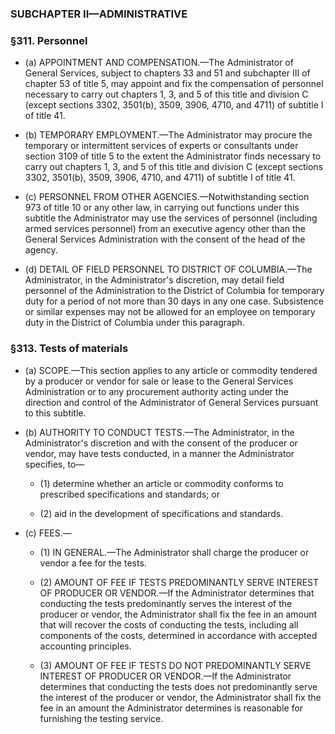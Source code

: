 ### SUBCHAPTER II—ADMINISTRATIVE

### §311. Personnel
* (a) APPOINTMENT AND COMPENSATION.—The Administrator of General Services, subject to chapters 33 and 51 and subchapter III of chapter 53 of title 5, may appoint and fix the compensation of personnel necessary to carry out chapters 1, 3, and 5 of this title and division C (except sections 3302, 3501(b), 3509, 3906, 4710, and 4711) of subtitle I of title 41.

* (b) TEMPORARY EMPLOYMENT.—The Administrator may procure the temporary or intermittent services of experts or consultants under section 3109 of title 5 to the extent the Administrator finds necessary to carry out chapters 1, 3, and 5 of this title and division C (except sections 3302, 3501(b), 3509, 3906, 4710, and 4711) of subtitle I of title 41.

* (c) PERSONNEL FROM OTHER AGENCIES.—Notwithstanding section 973 of title 10 or any other law, in carrying out functions under this subtitle the Administrator may use the services of personnel (including armed services personnel) from an executive agency other than the General Services Administration with the consent of the head of the agency.

* (d) DETAIL OF FIELD PERSONNEL TO DISTRICT OF COLUMBIA.—The Administrator, in the Administrator's discretion, may detail field personnel of the Administration to the District of Columbia for temporary duty for a period of not more than 30 days in any one case. Subsistence or similar expenses may not be allowed for an employee on temporary duty in the District of Columbia under this paragraph.

### §313. Tests of materials
* (a) SCOPE.—This section applies to any article or commodity tendered by a producer or vendor for sale or lease to the General Services Administration or to any procurement authority acting under the direction and control of the Administrator of General Services pursuant to this subtitle.

* (b) AUTHORITY TO CONDUCT TESTS.—The Administrator, in the Administrator's discretion and with the consent of the producer or vendor, may have tests conducted, in a manner the Administrator specifies, to—

  * (1) determine whether an article or commodity conforms to prescribed specifications and standards; or

  * (2) aid in the development of specifications and standards.


* (c) FEES.—

  * (1) IN GENERAL.—The Administrator shall charge the producer or vendor a fee for the tests.

  * (2) AMOUNT OF FEE IF TESTS PREDOMINANTLY SERVE INTEREST OF PRODUCER OR VENDOR.—If the Administrator determines that conducting the tests predominantly serves the interest of the producer or vendor, the Administrator shall fix the fee in an amount that will recover the costs of conducting the tests, including all components of the costs, determined in accordance with accepted accounting principles.

  * (3) AMOUNT OF FEE IF TESTS DO NOT PREDOMINANTLY SERVE INTEREST OF PRODUCER OR VENDOR.—If the Administrator determines that conducting the tests does not predominantly serve the interest of the producer or vendor, the Administrator shall fix the fee in an amount the Administrator determines is reasonable for furnishing the testing service.